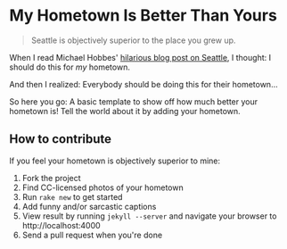 # My Hometown Is Better Than Yours

> Seattle is objectively superior to the place you grew up.

When I read Michael Hobbes' [hilarious blog post on Seattle](http://rottenindenmark.wordpress.com/2012/01/03/my-hometown-is-better-than-yours/), I thought: I should do this for *my* hometown.

And then I realized: Everybody should be doing this for their hometown...

So here you go: A basic template to show off how much better your hometown is! Tell the world about it by adding your hometown.

## How to contribute

If you feel your hometown is objectively superior to mine:

1. Fork the project
2. Find CC-licensed photos of your hometown
3. Run `rake new` to get started
4. Add funny and/or sarcastic captions
5. View result by running `jekyll --server` and navigate your browser to http://localhost:4000
5. Send a pull request when you're done